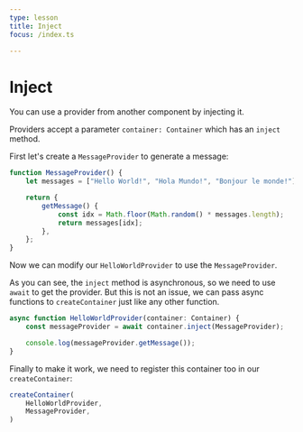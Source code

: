 ```yaml
---
type: lesson
title: Inject
focus: /index.ts

---
```


# Inject

You can use a provider from another component by injecting it.

Providers accept a parameter `container: Container` which has an `inject` method.

First let's create a `MessageProvider` to generate a message:

```typescript
function MessageProvider() {
    let messages = ["Hello World!", "Hola Mundo!", "Bonjour le monde!"];

    return {
        getMessage() {
            const idx = Math.floor(Math.random() * messages.length);
            return messages[idx];
        },
    };
}
```

Now we can modify our `HelloWorldProvider` to use the `MessageProvider`.

As you can see, the `inject` method is asynchronous, so we need to use `await` to get the provider. But this is not an issue, we can pass async functions to `createContainer` just like any other function.

```typescript
async function HelloWorldProvider(container: Container) {
    const messageProvider = await container.inject(MessageProvider);

    console.log(messageProvider.getMessage());
}
```

Finally to make it work, we need to register this container too in our `createContainer`:

```typescript
createContainer(
    HelloWorldProvider,
    MessageProvider,
)
```